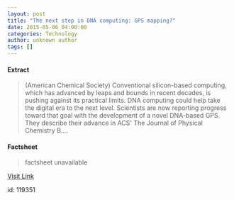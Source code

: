 ```yaml
---
layout: post
title: "The next step in DNA computing: GPS mapping?"
date: 2015-05-06 04:00:00
categories: Technology
author: unknown author
tags: []
---
```



#### Extract
>(American Chemical Society) Conventional silicon-based computing, which has advanced by leaps and bounds in recent decades, is pushing against its practical limits. DNA computing could help take the digital era to the next level. Scientists are now reporting progress toward that goal with the development of a novel DNA-based GPS. They describe their advance in ACS' The Journal of Physical Chemistry B....

#### Factsheet
>factsheet unavailable

[Visit Link](http://www.eurekalert.org/pub_releases/2015-05/acs-tns050615.php)

id:  119351
